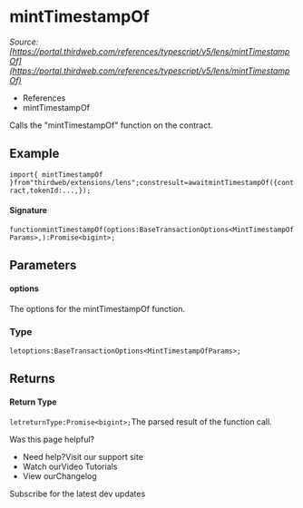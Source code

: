 # mintTimestampOf

*Source: [https://portal.thirdweb.com/references/typescript/v5/lens/mintTimestampOf](https://portal.thirdweb.com/references/typescript/v5/lens/mintTimestampOf)*

* References
* mintTimestampOf

Calls the "mintTimestampOf" function on the contract.

## Example

`import{ mintTimestampOf }from"thirdweb/extensions/lens";constresult=awaitmintTimestampOf({contract,tokenId:...,});`
#### Signature

`functionmintTimestampOf(options:BaseTransactionOptions<MintTimestampOfParams>,):Promise<bigint>;`
## Parameters

#### options

The options for the mintTimestampOf function.

### Type

`letoptions:BaseTransactionOptions<MintTimestampOfParams>;`
## Returns

#### Return Type

`letreturnType:Promise<bigint>;`The parsed result of the function call.

Was this page helpful?

* Need help?Visit our support site
* Watch ourVideo Tutorials
* View ourChangelog

Subscribe for the latest dev updates

